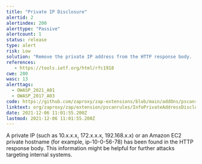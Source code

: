 ```yaml
---
title: "Private IP Disclosure"
alertid: 2
alertindex: 200
alerttype: "Passive"
alertcount: 1
status: release
type: alert
risk: Low
solution: "Remove the private IP address from the HTTP response body.  For comments, use JSP/ASP/PHP comment instead of HTML/JavaScript comment which can be seen by client browsers."
references:
   - https://tools.ietf.org/html/rfc1918
cwe: 200
wasc: 13
alerttags: 
  - OWASP_2021_A01
  - OWASP_2017_A03
code: https://github.com/zaproxy/zap-extensions/blob/main/addOns/pscanrules/src/main/java/org/zaproxy/zap/extension/pscanrules/InfoPrivateAddressDisclosureScanRule.java
linktext: org/zaproxy/zap/extension/pscanrules/InfoPrivateAddressDisclosureScanRule.java
date: 2021-12-06 11:01:55.200Z
lastmod: 2021-12-06 11:01:55.200Z
---
```

A private IP (such as 10.x.x.x, 172.x.x.x, 192.168.x.x) or an Amazon EC2 private hostname (for example, ip-10-0-56-78) has been found in the HTTP response body. This information might be helpful for further attacks targeting internal systems.
